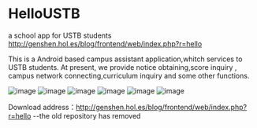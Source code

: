# HelloUSTB
a school app for USTB students http://genshen.hol.es/blog/frontend/web/index.php?r=hello


This is a Android based campus assistant application,whitch services to USTB students. 
At present, we provide notice obtaining,score inquiry , campus network connecting,curriculum inquiry and some other functions.

![image](Screenshot/1.png)
![image](Screenshot/2.png)
![image](Screenshot/3.png)
![image](Screenshot/4.png)
![image](Screenshot/5.png)
![image](Screenshot/6.png)

Download address：http://genshen.hol.es/blog/frontend/web/index.php?r=hello
--the old repository has removed
